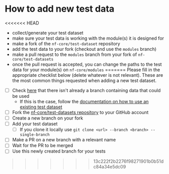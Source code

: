 # How to add new test data

<<<<<<< HEAD
- collect/generate your test dataset
- make sure your test data is working with the module(s) it is designed for
- make a fork of the `nf-core/test-dataset` repository
- add the test data to your fork (checkout and use the `modules` branch)
- make a pull request to the `modules` branch from your fork of `nf-core/test-datasets`
- once the pull request is accepted, you can change the paths to the test data for your module(s) on `nf-core/modules`
=======
Please fill in the appropriate checklist below (delete whatever is not relevant). These are the most common things requested when adding a new test dataset.

 - [ ] Check [here](https://github.com/nf-core/test-datasets/branches/all) that there isn't already a branch containing data that could be used
   - If this is the case, follow the [documentation on how to use an existing test dataset](https://github.com/nf-core/test-datasets/blob/master/docs/USE_EXISTING_DATA.md)
 - [ ] Fork the [nf-core/test-datasets repository](https://github.com/nf-core/test-datasets) to your GitHub account
 - [ ] Create a new branch on your fork
 - [ ] Add your test dataset
   - [ ] If you clone it locally use `git clone <url> --branch <branch> --single-branch`
 - [ ] Make a PR on a new branch with a relevant name
 - [ ] Wait for the PR to be merged
 - [ ] Use this newly created branch for your tests
>>>>>>> 13c222f2b2276f98271901b0b51dc84a34e5dc09
